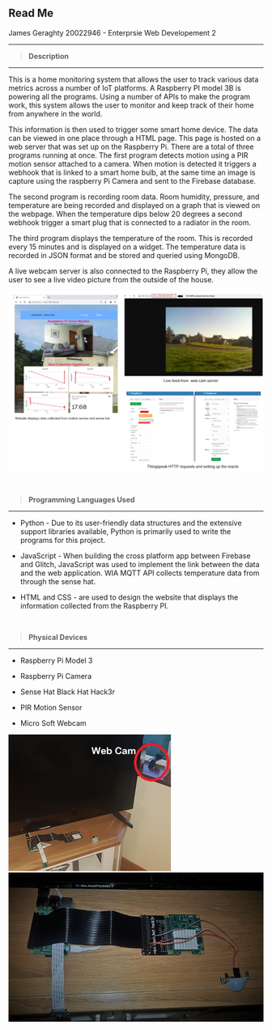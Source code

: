 ## Read Me
James Geraghty 20022946 - Enterprsie Web Developement 2

---

> **Description**
---
This is a home monitoring system that allows the user to track various data metrics across a number of IoT platforms. A Raspberry PI model 3B is powering all the programs. Using a number of APIs to make the program work, this system allows the user to monitor and keep track of their home from anywhere in the world.

This information is then used to trigger some smart home device. The data can be viewed in one place through a HTML page. This page is hosted on a web server that was set up on the Raspberry Pi. There are a total of three programs running at once. The first program detects motion using a PIR motion sensor attached to a camera. When motion is detected it triggers a webhook that is linked to a smart home bulb, at the same time an image is capture using the raspberry Pi Camera and sent to the Firebase database.

The second program is recording room data. Room humidity, pressure, and temperature are being recorded and displayed on a graph that is viewed on the webpage. When the temperature dips below 20 degrees a second webhook trigger a smart plug that is connected to a radiator in the room.

The third program displays the temperature of the room. This is recorded every 15 minutes and is displayed on a widget. The temperature data is recorded in JSON format and be stored and queried using MongoDB.

A live webcam server is also connected to the Raspberry Pi, they allow the user to see a live video picture from the outside of the house.

![](images/collage.jpg)

<p>&nbsp;</p>


>**Programming Languages Used**
---
- Python - Due to its user-friendly data structures and the extensive support libraries available, Python is primarily used to write the programs for this project. 

- JavaScript - When building the cross platform app between Firebase and Glitch, JavaScript  was used to implement the link between the data and the web application. WIA MQTT API collects temperature data from through the sense hat. 

- HTML and CSS - are used to design the website that displays the information collected from the Raspberry PI.

<p>&nbsp;</p>


>**Physical Devices**
---
- Raspberry Pi Model 3

- Raspberry Pi Camera

- Sense Hat Black Hat Hack3r

- PIR Motion Sensor

- Micro Soft Webcam

![](images/rpi1.jpg)  ![](images/rpi2.jpg)

<p>&nbsp;</p>




